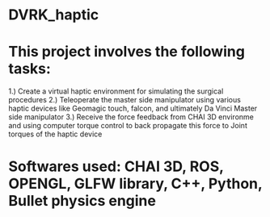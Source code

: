 # DVRK_haptic

# This project involves the following tasks:
1.) Create a virtual haptic environment for simulating the surgical procedures
2.) Teleoperate the master side manipulator using various haptic devices like Geomagic touch, falcon, and ultimately Da Vinci Master side manipulator
3.) Receive the force feedback from CHAI 3D environme and using computer torque control to back propagate this force to Joint torques of the haptic device

# Softwares used: CHAI 3D, ROS, OPENGL, GLFW library, C++, Python, Bullet physics engine

